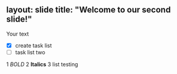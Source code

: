 layout: slide
title: "Welcome to our second slide!"
---
Your text
- [x] create task list
- [ ] task list two

1 *BOLD*
2 **Italics**
3 list testing
